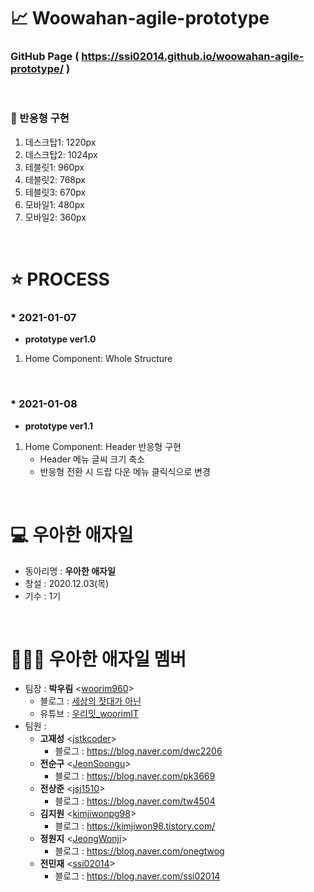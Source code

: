 # 📈 Woowahan-agile-prototype
### **GitHub Page** ( https://ssi02014.github.io/woowahan-agile-prototype/ )

<br>

### 🚀 반응형 구현
  1. 데스크탑1: 1220px
  2. 데스크탑2: 1024px
  3. 테블릿1: 960px
  4. 테블릿2: 768px
  6. 테블릿3: 670px
  5. 모바일1: 480px
  6. 모바일2: 360px
<br>

# ⭐ PROCESS
### * 2021-01-07

- **prototype ver1.0**
1. Home Component: Whole Structure

<br>

### * 2021-01-08
- **prototype ver1.1**
1. Home Component: Header 반응형 구현
   - Header 메뉴 글씨 크기 축소
   - 반응형 전환 시 드랍 다운 메뉴 클릭식으로 변경
<br>


# 💻 우아한 애자일
* 동아리명 : **우아한 애자일**  
* 창설 : 2020.12.03(목)
* 기수 : 1기

<br>

# 👨🏻‍💻 우아한 애자일 멤버 
* 팀장 : **박우림** <[woorim960](https://github.com/woorim960)>
   - 블로그 : [세상의 잣대가 아닌](https://blog.naver.com/dnfla420)
   - 유튜브 : [우리밋_woorimIT](https://www.youtube.com/channel/UCS0F25vig_sPIQXMiK8IdSg?view_as=subscriber)
* 팀원 :
   - **고재성** <[jstkcoder](https://github.com/jstkcoder)>
      - 블로그 : https://blog.naver.com/dwc2206
   - **전순구** <[JeonSoongu](https://github.com/JeonSoongu)>
      - 블로그 : https://blog.naver.com/pk3669
   - **전상준** <[jsj1510](https://github.com/jsj1510)>
      - 블로그 : https://blog.naver.com/tw4504
   - **김지원** <[kimjiwonpg98](https://github.com/kimjiwonpg98)>
      - 블로그 : https://kimjiwon98.tistory.com/ 
   - **정원지** <[JeongWonji](https://github.com/JeongWonji)>
      - 블로그 : https://blog.naver.com/onegtwog
   - **전민재** <[ssi02014](https://github.com/ssi02014)>
      - 블로그 : https://blog.naver.com/ssi02014
   
<br>







